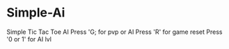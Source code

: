 # Simple-Ai
Simple Tic Tac Toe AI
Press 'G; for pvp or AI
Press 'R' for game reset
Press '0 or 1' for AI lvl
